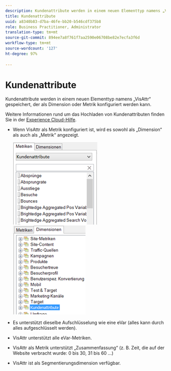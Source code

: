 ```yaml
---
description: Kundenattribute werden in einem neuen Elementtyp namens „VisAttr“ gespeichert, der als Dimension oder Metrik konfiguriert werden kann.
title: Kundenattribute
uuid: a8340b83-d7ba-46fe-bb20-b546cdf375b8
role: Business Practitioner, Administrator
translation-type: tm+mt
source-git-commit: 894ee7a8f761f7aa2590e06708be82e7ecfa3f6d
workflow-type: tm+mt
source-wordcount: '127'
ht-degree: 97%

---
```



# Kundenattribute

Kundenattribute werden in einem neuen Elementtyp namens „VisAttr“ gespeichert, der als Dimension oder Metrik konfiguriert werden kann.

Weitere Informationen rund um das Hochladen von Kundenattributen finden Sie in der [Experience Cloud-Hilfe](https://docs.adobe.com/content/help/de-DE/core-services/interface/customer-attributes/attributes.html).

* Wenn VisAttr als Metrik konfiguriert ist, wird es sowohl als „Dimension“ als auch als „Metrik“ angezeigt.

   ![](assets/ca_metrics.png) ![](assets/ca_dimension.png)

* Es unterstützt dieselbe Aufschlüsselung wie eine eVar (alles kann durch alles aufgeschlüsselt werden).
* VisAttr unterstützt alle eVar-Metriken.
* VisAttr als Metrik unterstützt „Zusammenfassung“ (z. B. Zeit, die auf der Website verbracht wurde: 0 bis 30, 31 bis 60 …)
* VisAttr ist als Segmentierungsdimension verfügbar.

